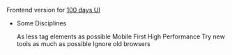 Frontend version for [100 days UI](http://www.100daysui.com/)

* Some Disciplines

    As less tag elements as possible
    Mobile First
    High Performance
    Try new tools as much as possible
    Ignore old browsers
